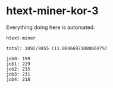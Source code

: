 # htext-miner-kor-3

Everything doing here is automated.

```
htext-miner

total: 1092/9855 (11.080669710806697%)

job0: 199
job1: 229
job2: 215
job3: 231
job4: 218
```